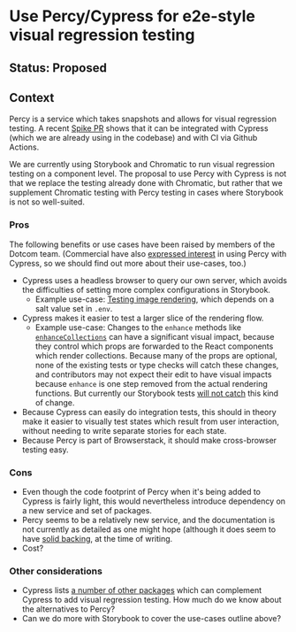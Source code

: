 # Use Percy/Cypress for e2e-style visual regression testing

## Status: Proposed

## Context

Percy is a service which takes snapshots and allows for visual
regression testing. A recent [Spike PR](https://github.com/guardian/dotcom-rendering/pull/5256)
shows that it can be integrated with Cypress (which we are already
using in the codebase) and with CI via Github Actions.

We are currently using Storybook and Chromatic to run visual 
regression testing on a component level. The proposal to use Percy 
with Cypress is not that we replace the testing already done with 
Chromatic, but rather that we supplement Chromatic testing with Percy 
testing in cases where Storybook is not so well-suited.

### Pros

The following benefits or use cases have been raised by members of the
Dotcom team. (Commercial have also 
[expressed interest](https://github.com/guardian/dotcom-rendering/pull/5256)
in using Percy with Cypress, so we should find out more about their 
use-cases, too.)

- Cypress uses a headless browser to query our own server, which 
  avoids the difficulties of setting more complex configurations in
  Storybook.
  - Example use-case: [Testing image rendering](https://github.com/guardian/dotcom-rendering/issues/5131#issuecomment-1154034615),
  which depends on a salt value set in `.env`.
- Cypress makes it easier to test a larger slice of the rendering flow.
  - Example use-case: Changes to the `enhance` methods like
  [`enhanceCollections`](https://github.com/guardian/dotcom-rendering/blob/1b37daa385aa348d3ac666d81ba0f666f56bf577/dotcom-rendering/src/model/enhanceCollections.ts#L4)
  can have a significant visual impact, because they control which
  props are forwarded to the React components which render collections.
  Because many of the props are optional, none of the existing tests
  or type checks will catch these changes, and contributors may not
  expect their edit to have visual impacts because `enhance` is one
  step removed from the actual rendering functions. But currently our
  Storybook tests [will not catch](https://github.com/guardian/dotcom-rendering/pull/5119#issuecomment-1147538238)
  this kind of change.
- Because Cypress can easily do integration tests, this should in 
  theory make it easier to visually test states which result from
  user interaction, without needing to write separate stories for each
  state.
- Because Percy is part of Browserstack, it should make cross-browser   testing easy.

### Cons

- Even though the code footprint of Percy when it's being added to
  Cypress is fairly light, this would nevertheless introduce
  dependency on a new service and set of packages.
- Percy seems to be a relatively new service, and the documentation
  is not currently as detailed as one might hope (although it does
  seem to have [solid backing](https://www.browserstack.com/blog/browserstack-has-acquired-percy/),
  at the time of writing.
- Cost?

### Other considerations

- Cypress lists [a number of other packages](https://docs.cypress.io/guides/tooling/visual-testing#Tooling)
  which can complement Cypress to add visual regression testing. How
  much do we know about the alternatives to Percy?
- Can we do more with Storybook to cover the use-cases outline above?
